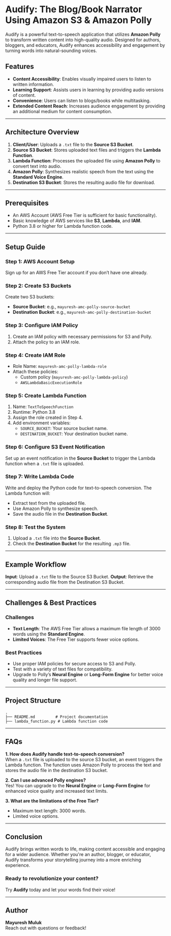 # Audify: The Blog/Book Narrator Using Amazon S3 & Amazon Polly

Audify is a powerful text-to-speech application that utilizes **Amazon Polly** to transform written content into high-quality audio. Designed for authors, bloggers, and educators, Audify enhances accessibility and engagement by turning words into natural-sounding voices.

## Features
- **Content Accessibility**: Enables visually impaired users to listen to written information.
- **Learning Support**: Assists users in learning by providing audio versions of content.
- **Convenience**: Users can listen to blogs/books while multitasking.
- **Extended Content Reach**: Increases audience engagement by providing an additional medium for content consumption.

---

## Architecture Overview

1. **Client/User**: Uploads a `.txt` file to the **Source S3 Bucket**.
2. **Source S3 Bucket**: Stores uploaded text files and triggers the **Lambda Function**.
3. **Lambda Function**: Processes the uploaded file using **Amazon Polly** to convert text into audio.
4. **Amazon Polly**: Synthesizes realistic speech from the text using the **Standard Voice Engine**.
5. **Destination S3 Bucket**: Stores the resulting audio file for download.

---

## Prerequisites

- An AWS Account (AWS Free Tier is sufficient for basic functionality).
- Basic knowledge of AWS services like **S3**, **Lambda**, and **IAM**.
- Python 3.8 or higher for Lambda function code.

---

## Setup Guide

### Step 1: AWS Account Setup
Sign up for an AWS Free Tier account if you don’t have one already.

### Step 2: Create S3 Buckets
Create two S3 buckets:
- **Source Bucket**: e.g., `mayuresh-amc-polly-source-bucket`
- **Destination Bucket**: e.g., `mayuresh-amc-polly-destination-bucket`

### Step 3: Configure IAM Policy
1. Create an IAM policy with necessary permissions for S3 and Polly.
2. Attach the policy to an IAM role.

### Step 4: Create IAM Role
- Role Name: `mayuresh-amc-polly-lambda-role`
- Attach these policies:
  - Custom policy (`mayuresh-amc-polly-lambda-policy`)
  - `AWSLambdaBasicExecutionRole`

### Step 5: Create Lambda Function
1. Name: `TextToSpeechFunction`
2. Runtime: Python 3.8
3. Assign the role created in Step 4.
4. Add environment variables:
   - `SOURCE_BUCKET`: Your source bucket name.
   - `DESTINATION_BUCKET`: Your destination bucket name.

### Step 6: Configure S3 Event Notification
Set up an event notification in the **Source Bucket** to trigger the Lambda function when a `.txt` file is uploaded.

### Step 7: Write Lambda Code
Write and deploy the Python code for text-to-speech conversion. The Lambda function will:
- Extract text from the uploaded file.
- Use Amazon Polly to synthesize speech.
- Save the audio file in the **Destination Bucket**.

### Step 8: Test the System
1. Upload a `.txt` file into the **Source Bucket**.
2. Check the **Destination Bucket** for the resulting `.mp3` file.

---

## Example Workflow

**Input**: Upload a `.txt` file to the Source S3 Bucket.
**Output**: Retrieve the corresponding audio file from the Destination S3 Bucket.

---

## Challenges & Best Practices

### Challenges
- **Text Length**: The AWS Free Tier allows a maximum file length of 3000 words using the **Standard Engine**.
- **Limited Voices**: The Free Tier supports fewer voice options.

### Best Practices
- Use proper IAM policies for secure access to S3 and Polly.
- Test with a variety of text files for compatibility.
- Upgrade to Polly’s **Neural Engine** or **Long-Form Engine** for better voice quality and longer file support.

---

## Project Structure

```plaintext
.
├── README.md         # Project documentation
├── lambda_function.py # Lambda function code
```

---

## FAQs

**1. How does Audify handle text-to-speech conversion?**  
When a `.txt` file is uploaded to the source S3 bucket, an event triggers the Lambda function. The function uses Amazon Polly to process the text and stores the audio file in the destination S3 bucket.

**2. Can I use advanced Polly engines?**  
Yes! You can upgrade to the **Neural Engine** or **Long-Form Engine** for enhanced voice quality and increased text limits.

**3. What are the limitations of the Free Tier?**  
- Maximum text length: 3000 words.
- Limited voice options.

---

## Conclusion

Audify brings written words to life, making content accessible and engaging for a wider audience. Whether you're an author, blogger, or educator, Audify transforms your storytelling journey into a more enriching experience.

### Ready to revolutionize your content?
Try **Audify** today and let your words find their voice!

---


## Author

**Mayuresh Muluk**  
Reach out with questions or feedback!
